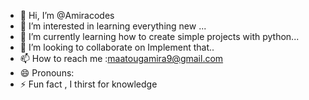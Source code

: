 - 👋 Hi, I’m @Amiracodes
- 👀 I’m interested in learning everything new ...
- 🌱 I’m currently learning  how to create simple projects with python...
- 💞️ I’m looking to collaborate on  Implement that..
- 📫 How to reach me :maatougamira9@gmail.com
- 😄 Pronouns:
- ⚡ Fun fact , I thirst for knowledge

<!---
Amiracodes/Amiracodes is a ✨ special ✨ repository because its `README.md` (this file) appears on your GitHub profile.
You can click the Preview link to take a look at your changes.
--->
